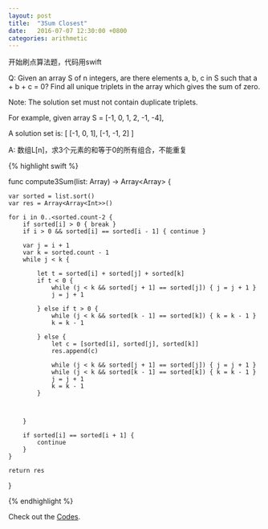```yaml
---
layout: post
title:  "3Sum Closest"
date:   2016-07-07 12:30:00 +0800
categories: arithmetic
---
```

开始刷点算法题，代码用swift

Q:
Given an array S of n integers, are there elements a, b, c in S such that a + b + c = 0? Find all unique triplets in the array which gives the sum of zero.

Note: The solution set must not contain duplicate triplets.

For example, given array S = [-1, 0, 1, 2, -1, -4],

A solution set is:
[
  [-1, 0, 1],
  [-1, -1, 2]
]



A:
数组L[n]，求3个元素的和等于0的所有组合，不能重复

{% highlight swift %}

func compute3Sum(list: Array<Int>) -> Array<Array<Int>> {
    
    var sorted = list.sort()
    var res = Array<Array<Int>>()
    
    for i in 0..<sorted.count-2 {
        if sorted[i] > 0 { break }
        if i > 0 && sorted[i] == sorted[i - 1] { continue }
        
        var j = i + 1
        var k = sorted.count - 1
        while j < k {
            
            let t = sorted[i] + sorted[j] + sorted[k]
            if t < 0 {
                while (j < k && sorted[j + 1] == sorted[j]) { j = j + 1 }
                j = j + 1
                
            } else if t > 0 {
                while (j < k && sorted[k - 1] == sorted[k]) { k = k - 1 }
                k = k - 1
                
            } else {
                let c = [sorted[i], sorted[j], sorted[k]]
                res.append(c)
                
                while (j < k && sorted[j + 1] == sorted[j]) { j = j + 1 }
                while (j < k && sorted[k - 1] == sorted[k]) { k = k - 1 }
                j = j + 1
                k = k - 1
            }
            

            
        }
        
        if sorted[i] == sorted[i + 1] {
            continue
        }
    }
    
    return res
}

{% endhighlight %}

Check out the [Codes][codes].

[codes]: https://github.com/JingWZ/ArithmeticSorting/tree/master/3Sum.playground
